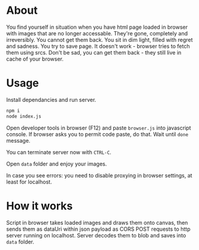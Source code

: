 # About

You find yourself in situation when you have html page loaded in browser with images that are no longer accessable. They're gone, completely and irreversibly. You cannot get them back. You sit in dim light, filled with regret and sadness. You try to save page. It doesn't work - browser tries to fetch them using srcs. Don't be sad, you can get them back - they still live in cache of your browser. 

# Usage

Install dependancies and run server.

```bash
npm i
node index.js
```

Open developer tools in browser (F12) and paste `browser.js` into javascript console. If browser asks you to permit code paste, do that. Wait until `done` message.

You can terminate server now with `CTRL-C`.

Open `data` folder and enjoy your images.

In case you see errors: you need to disable proxying in browser settings, at least for localhost.

# How it works

Script in browser takes loaded images and draws them onto canvas, then sends them as dataUri within json payload as CORS POST requests to http server running on localhost. Server decodes them to blob and saves into `data` folder.